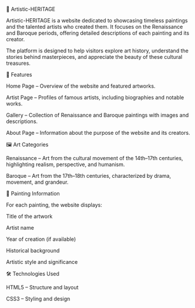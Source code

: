 🎨 Artistic-HERITAGE

Artistic-HERITAGE is a website dedicated to showcasing timeless paintings and the talented artists who created them. It focuses on the Renaissance and Baroque periods, offering detailed descriptions of each painting and its creator.

The platform is designed to help visitors explore art history, understand the stories behind masterpieces, and appreciate the beauty of these cultural treasures.

📌 Features

Home Page – Overview of the website and featured artworks.

Artist Page – Profiles of famous artists, including biographies and notable works.

Gallery – Collection of Renaissance and Baroque paintings with images and descriptions.

About Page – Information about the purpose of the website and its creators.

🖼️ Art Categories

Renaissance – Art from the cultural movement of the 14th–17th centuries, highlighting realism, perspective, and humanism.

Baroque – Art from the 17th–18th centuries, characterized by drama, movement, and grandeur.

📖 Painting Information

For each painting, the website displays:

Title of the artwork

Artist name

Year of creation (if available)

Historical background

Artistic style and significance

🛠️ Technologies Used

HTML5 – Structure and layout

CSS3 – Styling and design

